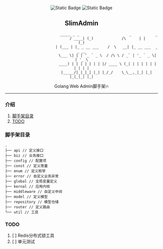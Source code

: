 <h1 align="center"></h1><div align="center">

![Static Badge](https://img.shields.io/badge/Language-golang-blue)
![Static Badge](https://img.shields.io/badge/Framework-gin-green)

## SlimAdmin

                             _____ _ _                       _           _
                            / ____| (_)             /\      | |         (_)
                           | (___ | |_ _ __ ___    /  \   __| |_ __ ___  _ _ __
                            \___ \| | | '_ ` _ \  / /\ \ / _` | '_ ` _ \| | '_ \
                            ____) | | | | | | | |/ ____ \ (_| | | | | | | | | | |
                           |_____/|_|_|_| |_| |_/_/    \_\__,_|_| |_| |_|_|_| |_|
             
Golang Web Admin脚手架🔥

---
</div>

### 介绍
1. [脚手架目录](#脚手架目录)
2. [TODO](#TODO)

### 脚手架目录
```
.
├── api // 定义接口
├── biz // 业务接口
├── config // 配置项
├── const // 定义常量
├── enum // 定义枚举
├── error // 自定义业务异常
├── global // 全局变量定义
├── kernal // 应用内核
├── middleware // 自定义中间
├── model // 定义模型
├── repository // 模型仓储
├── router // 定义路由
└── util // 工具
```

### TODO
1. [ ] Redis分布式锁工具
2. [ ] 单元测试
